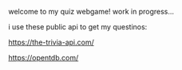 welcome to my quiz webgame!
work in progress...



i use these public api to get my questinos:

https://the-trivia-api.com/

https://opentdb.com/
